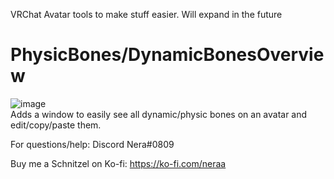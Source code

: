 VRChat Avatar tools to make stuff easier.
Will expand in the future

# PhysicBones/DynamicBonesOverview
![image](https://user-images.githubusercontent.com/1348522/148695013-a3e3a19a-0af4-4661-b495-fbd618f482c7.png)
<br>
Adds a window to easily see all dynamic/physic bones on an avatar and edit/copy/paste them.



For questions/help:
Discord Nera#0809


Buy me a Schnitzel on Ko-fi:
https://ko-fi.com/neraa
